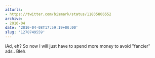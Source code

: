```yaml
---
alturls:
- https://twitter.com/bismark/status/11835806552
archive:
- 2010-04
date: '2010-04-08T17:59:19+00:00'
slug: '1270749559'
---
```


iAd, eh? So now I will just have to spend more money to avoid "fancier" ads.. Bleh.


